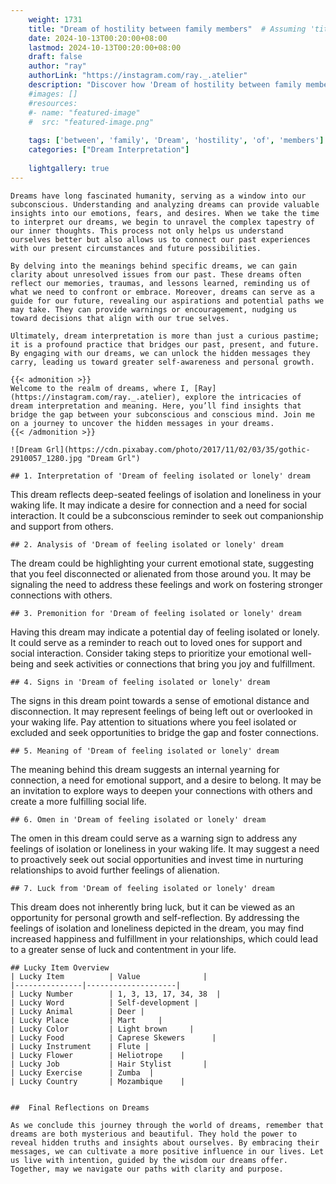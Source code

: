 ```yaml
---
    weight: 1731
    title: "Dream of hostility between family members"  # Assuming 'title' column exists
    date: 2024-10-13T00:20:00+08:00
    lastmod: 2024-10-13T00:20:00+08:00
    draft: false
    author: "ray"
    authorLink: "https://instagram.com/ray._.atelier"
    description: "Discover how 'Dream of hostility between family members' can interpret your future and uncover its significant meanings in your life."
    #images: []
    #resources:
    #- name: "featured-image"
    #  src: "featured-image.png"
    
    tags: ['between', 'family', 'Dream', 'hostility', 'of', 'members']
    categories: ["Dream Interpretation"]
    
    lightgallery: true
---
```

    
    Dreams have long fascinated humanity, serving as a window into our subconscious. Understanding and analyzing dreams can provide valuable insights into our emotions, fears, and desires. When we take the time to interpret our dreams, we begin to unravel the complex tapestry of our inner thoughts. This process not only helps us understand ourselves better but also allows us to connect our past experiences with our present circumstances and future possibilities.
    
    By delving into the meanings behind specific dreams, we can gain clarity about unresolved issues from our past. These dreams often reflect our memories, traumas, and lessons learned, reminding us of what we need to confront or embrace. Moreover, dreams can serve as a guide for our future, revealing our aspirations and potential paths we may take. They can provide warnings or encouragement, nudging us toward decisions that align with our true selves.
    
    Ultimately, dream interpretation is more than just a curious pastime; it is a profound practice that bridges our past, present, and future. By engaging with our dreams, we can unlock the hidden messages they carry, leading us toward greater self-awareness and personal growth.
    
    {{< admonition >}}
    Welcome to the realm of dreams, where I, [Ray](https://instagram.com/ray._.atelier), explore the intricacies of dream interpretation and meaning. Here, you’ll find insights that bridge the gap between your subconscious and conscious mind. Join me on a journey to uncover the hidden messages in your dreams.
    {{< /admonition >}}
    
    ![Dream Grl](https://cdn.pixabay.com/photo/2017/11/02/03/35/gothic-2910057_1280.jpg "Dream Grl")
    
    ## 1. Interpretation of 'Dream of feeling isolated or lonely' dream
    
This dream reflects deep-seated feelings of isolation and loneliness in your waking life. It may indicate a desire for connection and a need for social interaction. It could be a subconscious reminder to seek out companionship and support from others.
    
    ## 2. Analysis of 'Dream of feeling isolated or lonely' dream
    
The dream could be highlighting your current emotional state, suggesting that you feel disconnected or alienated from those around you. It may be signaling the need to address these feelings and work on fostering stronger connections with others.
    
    ## 3. Premonition for 'Dream of feeling isolated or lonely' dream
    
Having this dream may indicate a potential day of feeling isolated or lonely. It could serve as a reminder to reach out to loved ones for support and social interaction. Consider taking steps to prioritize your emotional well-being and seek activities or connections that bring you joy and fulfillment.
    
    ## 4. Signs in 'Dream of feeling isolated or lonely' dream
    
The signs in this dream point towards a sense of emotional distance and disconnection. It may represent feelings of being left out or overlooked in your waking life. Pay attention to situations where you feel isolated or excluded and seek opportunities to bridge the gap and foster connections.
    
    ## 5. Meaning of 'Dream of feeling isolated or lonely' dream
    
The meaning behind this dream suggests an internal yearning for connection, a need for emotional support, and a desire to belong. It may be an invitation to explore ways to deepen your connections with others and create a more fulfilling social life.
    
    ## 6. Omen in 'Dream of feeling isolated or lonely' dream
    
The omen in this dream could serve as a warning sign to address any feelings of isolation or loneliness in your waking life. It may suggest a need to proactively seek out social opportunities and invest time in nurturing relationships to avoid further feelings of alienation.
    
    ## 7. Luck from 'Dream of feeling isolated or lonely' dream
    
This dream does not inherently bring luck, but it can be viewed as an opportunity for personal growth and self-reflection. By addressing the feelings of isolation and loneliness depicted in the dream, you may find increased happiness and fulfillment in your relationships, which could lead to a greater sense of luck and contentment in your life.
    
    ## Lucky Item Overview
    | Lucky Item          | Value              |
    |---------------|--------------------|
    | Lucky Number        | 1, 3, 13, 17, 34, 38  |
    | Lucky Word          | Self-development |
    | Lucky Animal        | Deer |
    | Lucky Place         | Mart     |
    | Lucky Color         | Light brown     |
    | Lucky Food          | Caprese Skewers      |
    | Lucky Instrument    | Flute |
    | Lucky Flower        | Heliotrope    |
    | Lucky Job           | Hair Stylist       |
    | Lucky Exercise      | Zumba  |
    | Lucky Country       | Mozambique    |
    
    
    ##  Final Reflections on Dreams
    
    As we conclude this journey through the world of dreams, remember that dreams are both mysterious and beautiful. They hold the power to reveal hidden truths and insights about ourselves. By embracing their messages, we can cultivate a more positive influence in our lives. Let us live with intention, guided by the wisdom our dreams offer. Together, may we navigate our paths with clarity and purpose.
    